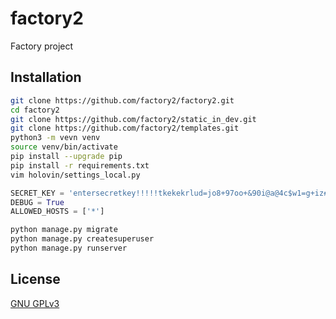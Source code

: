 # factory2
Factory project

## Installation
```bash
git clone https://github.com/factory2/factory2.git
cd factory2
git clone https://github.com/factory2/static_in_dev.git
git clone https://github.com/factory2/templates.git
python3 -m vevn venv
source venv/bin/activate
pip install --upgrade pip
pip install -r requirements.txt
vim holovin/settings_local.py
```
```python
SECRET_KEY = 'entersecretkey!!!!!tkekekrlud=jo8+97oo+&90i@a@4c$w1=g+iz#wup!m$_voqrepf2%s'
DEBUG = True
ALLOWED_HOSTS = ['*']
```
```bash
python manage.py migrate
python manage.py createsuperuser
python manage.py runserver
```

## License
[GNU GPLv3](https://choosealicense.com/licenses/gpl-3.0/)
